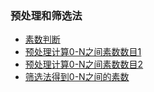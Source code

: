 ### 预处理和筛选法
+ [素数判断](https://github.com/Tanglong9344/algo/blob/master/algo/src/filter/PrimeNumber.java)
+ [预处理计算0-N之间素数数目1](https://github.com/Tanglong9344/algo/blob/master/algo/src/filter/PrimeNumberCount.java)
+ [预处理计算0-N之间素数数目2](https://github.com/Tanglong9344/algo/blob/master/algo/src/filter/PrimeNumberCountAnother.java)
+ [筛选法得到0-N之间的素数](https://github.com/Tanglong9344/algo/blob/master/algo/src/filter/PrimeNumbersBetweenN.java)
